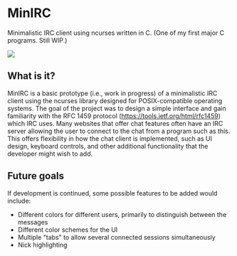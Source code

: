 # MinIRC
 Minimalistic IRC client using ncurses written in C. (One of my first major C programs. Still WIP.)

![](https://i.gyazo.com/781b1b70c41df7652e1261ec841755a3.gif)

## What is it?
MinIRC is a basic prototype (i.e., work in progress) of a minimalistic IRC client using the ncurses library designed for POSIX-compatible operating systems. The goal of the project was to design a simple interface and gain familiarity with the RFC 1459 protocol (https://tools.ietf.org/html/rfc1459) which IRC uses. Many websites that offer chat features often have an IRC server allowing the user to connect to the chat from a program such as this. This offers flexibility in how the chat client is implemented, such as UI design, keyboard controls, and other additional functionality that the developer might wish to add.

## Future goals
If development is continued, some possible features to be added would include:
* Different colors for different users, primarily to distinguish between the messages
* Different color schemes for the UI
* Multiple "tabs" to allow several connected sessions simultaneously
* Nick highlighting
